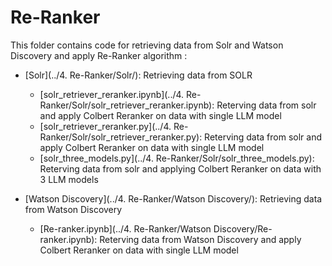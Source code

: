 # Re-Ranker

This folder contains code for retrieving data from Solr and Watson Discovery and apply Re-Ranker algorithm :

- [Solr](../4. Re-Ranker/Solr/): Retrieving data from SOLR
    - [solr_retriever_reranker.ipynb](../4. Re-Ranker/Solr/solr_retriever_reranker.ipynb): Reterving data from solr and apply Colbert Reranker on data with single LLM model
    - [solr_retriever_reranker.py](../4. Re-Ranker/Solr/solr_retriever_reranker.py): Reterving data from solr and apply Colbert Reranker on data with single LLM model
    - [solr_three_models.py](../4. Re-Ranker/Solr/solr_three_models.py): Reterving data from solr and applying Colbert Reranker on data with 3 LLM models
    
- [Watson Discovery](../4. Re-Ranker/Watson Discovery/): Retrieving data from Watson Discovery 
    - [Re-ranker.ipynb](../4. Re-Ranker/Watson Discovery/Re-ranker.ipynb): Reterving data from Watson Discovery and apply Colbert Reranker on data with single LLM model
